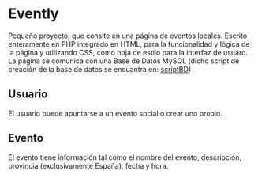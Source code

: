 # Evently
Pequeño proyecto, que consite en una página de eventos locales.
Escrito enteramente en PHP integrado en HTML, para la funcionalidad y lógica de la página y utilizando CSS, como hoja de estilo para la interfaz de usuaro.
La página se comunica con una Base de Datos MySQL (dicho script de creación de la base de datos se encuantra en: [scriptBD](scriptBD))


## Usuario
El usuario puede apuntarse a un evento social o crear uno propio.

## Evento
El evento tiene información tal como el nombre del evento, descripción, provincia (exclusivamente España), fecha y hora.
